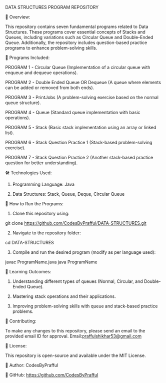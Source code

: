 DATA STRUCTURES PROGRAM REPOSITORY 

📌 Overview:

This repository contains seven fundamental programs related to Data Structures. These programs cover essential concepts of Stacks and Queues, including variations such as Circular Queue and Double-Ended Queue. Additionally, the repository includes question-based practice programs to enhance problem-solving skills.

📂 Programs Included:

PROGRAM 1 - Circular Queue (Implementation of a circular queue with enqueue and dequeue operations).

PROGRAM 2 - Double Ended Queue OR Dequeue (A queue where elements can be added or removed from both ends).

PROGRAM 3 - PrintJobs (A problem-solving exercise based on the normal queue structure).

PROGRAM 4 - Queue (Standard queue implementation with basic operations).

PROGRAM 5 - Stack (Basic stack implementation using an array or linked list).

PROGRAM 6 - Stack Question Practice 1 (Stack-based problem-solving exercise).

PROGRAM 7 - Stack Question Practice 2 (Another stack-based practice question for better understanding).

🛠️ Technologies Used:

1. Programming Language: Java 

2. Data Structures: Stack, Queue, Deque, Circular Queue

🚀 How to Run the Programs:

1. Clone this repository using:

git clone https://github.com/CodesByPrafful/DATA-STRUCTURES.git

2. Navigate to the repository folder:

cd DATA-STRUCTURES

3. Compile and run the desired program (modify as per language used):

javac ProgramName.java
java ProgramName

📖 Learning Outcomes:

1. Understanding different types of queues (Normal, Circular, and Double-Ended Queue).

2. Mastering stack operations and their applications.

3. Improving problem-solving skills with queue and stack-based practice problems.

🤝 Contributing:

To make any changes to this repository, please send an email to the provided email ID for approval.
Email:praffulshikhar53@gmail.com

📜 License:

This repository is open-source and available under the MIT License.

📌 Author: CodesByPrafful

🔗 GitHub: https://github.com/CodesByPrafful
